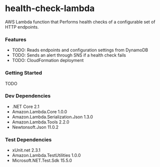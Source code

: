 # health-check-lambda

AWS Lambda function that Performs health checks of a configurable set of HTTP endpoints.

### Features

* TODO: Reads endpoints and configuration settings from DynamoDB
* TODO: Sends an alert through SNS if a health check fails
* TODO: CloudFormation deployment

### Getting Started

TODO

### Dev Dependencies

* .NET Core 2.1
* Amazon.Lambda.Core 1.0.0
* Amazon.Lambda.Serialization.Json 1.3.0
* Amazon.Lambda.Tools 2.2.0
* Newtonsoft.Json 11.0.2

### Test Dependencies

* xUnit&#46;net 2.3.1
* Amazon.Lambda.TestUtilities 1.0.0
* Microsoft.NET.Test.Sdk 15.5.0